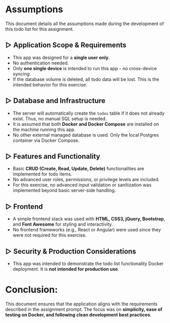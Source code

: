# Assumptions 

This document details all the assumptions made during the development of this todo list for this assignment. 

## ▷ Application Scope & Requirements
- This app was designed for a  **single user only**. 
- No authentication needed. 
- Only **one single device** is intended to run this app - no cross-device syncing. 
- If the database volume is deleted, all todo data will be lost. This is the intended behavior for this exercise. 

## ▷ Database and Infrastructure
- The server will automatically create the `todos` table if it does not already exist. Thus, no manual SQL setup is needed. 
- It is assumed that both **Docker and Docker Compose** are installed on the machine running this app. 
- No other external managed database is used. Only the local Postgres container via Docker Compose.

## ▷ Features and Functionality
- Basic **CRUD (Create, Read, Update, Delete)** functionalities are implemented for todo items.
- No advanced user roles, permissions, or privilege levels are included.
- For this exercise, no advanced input validation or sanitization was implemented beyond basic server-side handling.

## ▷ Frontend
- A simple frontend stack was used with **HTML, CSS3, jQuery, Bootstrap**, and **Font Awesome** for styling and interactivity. 
- No frontend frameworks (e.g., React or Angular) were used since they were not required for this exercise. 

## ▷ Security & Production Considerations 
- This app was intended to demonstrate the todo list functionality Docker deployment. It is **not intended for production use**. 


# Conclusion: 

This document ensures that the application aligns with the requirements described in the assignment prompt. The focus was on **simplicity, ease of testing on Docker, and following clean development best practices**.
